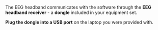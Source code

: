 The EEG headband communicates with the software through the **EEG headband receiver** - a **dongle** included in your equipment set.  

**Plug the dongle into a USB port** on the laptop you were provided with.  